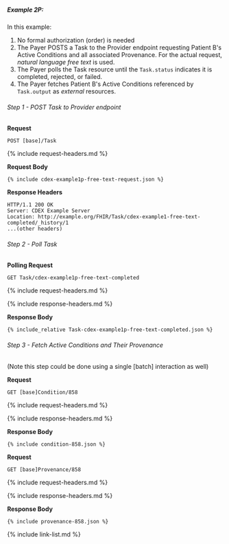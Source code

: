
##### Example 2P:

In this example:

1. No formal authorization (order) is needed
1. The Payer POSTS a Task to the Provider endpoint requesting Patient B's Active Conditions and all associated Provenance.  For the actual request, *natural language free text* is used.
2. The Payer polls the Task resource until the `Task.status` indicates it is completed, rejected, or failed.
3. The Payer fetches Patient B's Active Conditions referenced by `Task.output` as *external* resources.

###### Step 1 - POST Task to Provider endpoint

**Request**
~~~
POST [base]/Task
~~~

{% include request-headers.md %}

**Request Body**

~~~
{% include cdex-example1p-free-text-request.json %}
~~~

**Response Headers**

~~~
HTTP/1.1 200 OK
Server: CDEX Example Server
Location: http://example.org/FHIR/Task/cdex-example1-free-text-completed/_history/1
...(other headers)
~~~

###### Step 2 - Poll Task

**Polling Request**
~~~
GET Task/cdex-example1p-free-text-completed
~~~

{% include request-headers.md %}

{% include response-headers.md %}

**Response Body**

~~~
{% include_relative Task-cdex-example1p-free-text-completed.json %}
~~~

###### Step 3 - Fetch Active Conditions and Their Provenance

(Note this step could be done using a single [batch] interaction as well)

**Request**
~~~
GET [base]Condition/858
~~~

{% include request-headers.md %}

{% include response-headers.md %}

**Response Body**

~~~
{% include condition-858.json %}
~~~

**Request**
~~~
GET [base]Provenance/858
~~~

{% include request-headers.md %}

{% include response-headers.md %}

**Response Body**

~~~
{% include provenance-858.json %}
~~~

{% include link-list.md %}
